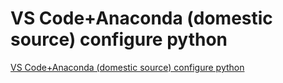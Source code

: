 # VS Code+Anaconda (domestic source) configure python
[VS Code+Anaconda (domestic source) configure python](https://aiwithcloud.com/2022/09/16/vs_codeanaconda_domestic_source_configure_python/)
